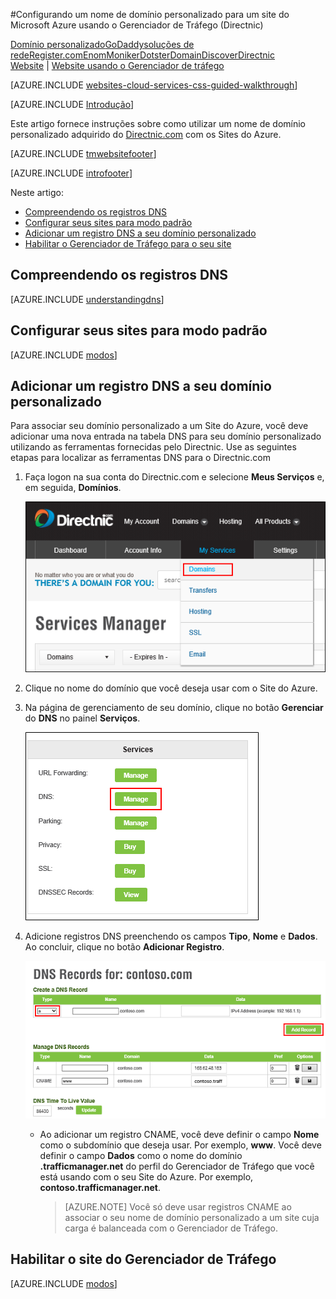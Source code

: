 ﻿<properties 
	pageTitle="Configurar um nome de domínio para um Website do Azure usando o Gerenciador de tráfego" 
	description="Saiba como configurar um site do Azure que usa o Gerenciador de Tráfego para usar um nome de domínio registrado com o Directnic" 
	services="web-sites" 
	documentationCenter="" 
	authors="blackmist" 
	manager="wpickett" 
	editor=""/>

<tags 
	ms.service="web-sites" 
	ms.workload="web" 
	ms.tgt_pltfrm="na" 
	ms.devlang="na" 
	ms.topic="article" 
	ms.date="09/17/2014" 
	ms.author="larryfr,jroth"/>

#Configurando um nome de domínio personalizado para um site do Microsoft Azure usando o Gerenciador de Tráfego (Directnic)

<div class="dev-center-tutorial-selector sublanding"><a href="/pt-br/documentation/articles/web-sites-custom-domain-name" title="Custom Domain">Domínio personalizado</a><a href="/pt-br/documentation/articles/web-sites-godaddy-custom-domain-name" title="GoDaddy">GoDaddy</a><a href="/pt-br/documentation/articles/web-sites-network-solutions-custom-domain-name" title="Network Solutions">soluções de rede</a><a href="/pt-br/documentation/articles/web-sites-registerdotcom-custom-domain-name" title="Register.com">Register.com</a><a href="/pt-br/documentation/articles/web-sites-enom-custom-domain-name" title="Enom">Enom</a><a href="/pt-br/documentation/articles/web-sites-moniker-custom-domain-name" title="Moniker">Moniker</a><a href="/pt-br/documentation/articles/web-sites-dotster-custom-domain-name" title="Dotster">Dotster</a><a href="/pt-br/documentation/articles/web-sites-domaindiscover-custom-domain-name" title="DomainDiscover">DomainDiscover</a><a href="/pt-br/documentation/articles/web-sites-directnic-custom-domain-name" title="Directnic" class="current">Directnic</a></div>
<div class="dev-center-tutorial-subselector"><a href="/pt-br/documentation/articles/web-sites-directnic-custom-domain-name/" title="Websites">Website</a> | <a href="/pt-br/documentation/articles/web-sites-directnic-traffic-manager-custom-domain-name/" title="Website using Traffic Manager" class="current">Website usando o Gerenciador de tráfego</a></div>

[AZURE.INCLUDE [websites-cloud-services-css-guided-walkthrough](../includes/websites-cloud-services-css-guided-walkthrough.md)]

[AZURE.INCLUDE [Introdução](../includes/custom-dns-web-site-intro-traffic-manager.md)]

Este artigo fornece instruções sobre como utilizar um nome de domínio personalizado adquirido do [Directnic.com](https://directnic.com) com os Sites do Azure.

[AZURE.INCLUDE [tmwebsitefooter](../includes/custom-dns-web-site-traffic-manager-notes.md)]

[AZURE.INCLUDE [introfooter](../includes/custom-dns-web-site-intro-notes.md)]

Neste artigo:

-   [Compreendendo os registros DNS](#understanding-records)
-   [Configurar seus sites para modo padrão](#bkmk_configsharedmode)
-   [Adicionar um registro DNS a seu domínio personalizado](#bkmk_configurecname)
-   [Habilitar o Gerenciador de Tráfego para o seu site](#enabledomain)

<h2><a name="understanding-records"></a>Compreendendo os registros DNS</h2>

[AZURE.INCLUDE [understandingdns](../includes/custom-dns-web-site-understanding-dns-traffic-manager.md)]

<h2><a name="bkmk_configsharedmode"></a>Configurar seus sites para modo padrão</h2>

[AZURE.INCLUDE [modos](../includes/custom-dns-web-site-modes-traffic-manager.md)]

<a name="bkmk_configurecname"></a><h2>Adicionar um registro DNS a seu domínio personalizado</h2>

Para associar seu domínio personalizado a um Site do Azure, você deve adicionar uma nova entrada na tabela DNS para seu domínio personalizado utilizando as ferramentas fornecidas pelo Directnic. Use as seguintes etapas para localizar as ferramentas DNS para o Directnic.com

1. Faça logon na sua conta do Directnic.com e selecione **Meus Serviços** e, em seguida, **Domínios**. 

    ![Menu de serviços do Directnic](.\media\web-sites-directnic-custom-domain-name\Directnic_DomainMenu.png)

2. Clique no nome do domínio que você deseja usar com o Site do Azure.

2. Na página de gerenciamento de seu domínio, clique no botão **Gerenciar** do **DNS** no painel **Serviços**.

    ![Painel Serviços](.\media\web-sites-directnic-custom-domain-name\Directnic_DomainManagement.png)

4. Adicione registros DNS preenchendo os campos **Tipo**, **Nome** e **Dados**. Ao concluir, clique no botão **Adicionar Registro**.

    ![](.\media\web-sites-directnic-custom-domain-name\Directnic_DNS_TM.png)

    * Ao adicionar um registro CNAME, você deve definir o campo **Nome** como o subdomínio que deseja usar. Por exemplo, **www**. Você deve definir o campo **Dados** como o nome do domínio **.trafficmanager.net** do perfil do Gerenciador de Tráfego que você está usando com o seu Site do Azure. Por exemplo, **contoso.trafficmanager.net**.

	    > [AZURE.NOTE] Você só deve usar registros CNAME ao associar o seu nome de domínio personalizado a um site cuja carga é balanceada com o Gerenciador de Tráfego.

<h2><a name="enabledomain"></a>Habilitar o site do Gerenciador de Tráfego</h2>

[AZURE.INCLUDE [modos](../includes/custom-dns-web-site-enable-on-traffic-manager.md)]



<!--HONumber=42-->
